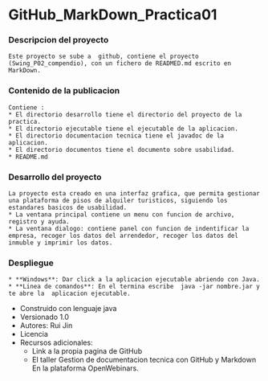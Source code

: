 # GitHub_MarkDown_Practica01

 ### Descripcion del proyecto
    Este proyecto se sube a  github, contiene el proyecto (Swing_P02_compendio), con un fichero de READMED.md escrito en MarkDown.

 ### Contenido de la publicacion
    Contiene : 
    * El directorio desarrollo tiene el directorio del proyecto de la practica. 
    * El directorio ejecutable tiene el ejecutable de la aplicacion.
    * El directorio documentacion tecnica tiene el javadoc de la aplicacion.
    * El directorio documentos tiene el documento sobre usabilidad.
    * README.md

 ### Desarrollo del proyecto
    La proyecto esta creado en una interfaz grafica, que permita gestionar una plataforma de pisos de alquiler turisticos, siguiendo los estandares basicos de usabilidad. 
    * La ventana principal contiene un menu con funcion de archivo, registro y ayuda.
    * La ventana dialogo: contiene panel con funcion de indentificar la empresa, recoger los datos del arrendedor, recoger los datos del inmuble y imprimir los datos. 

 ### Despliegue
    * **Windows**: Dar click a la aplicacion ejecutable abriendo con Java.
    * **Linea de comandos**: En el termina escribe  java -jar nombre.jar y te abre la  aplicacion ejecutable.

 * Construido con  lenguaje java
 * Versionado 1.0
 * Autores: Rui Jin
 * Licencia 
 * Recursos adicionales:
    * Link a la propia pagina de GitHub
    * El taller Gestion de documentacion tecnica con GitHub y Markdown En la plataforma OpenWebinars.


    
 

 
